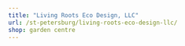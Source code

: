 ```yaml
---
title: "Living Roots Eco Design, LLC"
url: /st-petersburg/living-roots-eco-design-llc/
shop: garden centre
---
```

